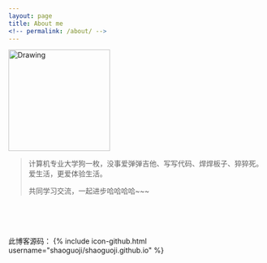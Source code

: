 ```yaml
---
layout: page
title: About me
<!-- permalink: /about/ -->
---
```


<img src="http://img1.buy.ijinshan.com/weibo_img/2016/1/22/11/37/r1453433860323951545944.png" alt="Drawing" width="200px" />

<br/>

>计算机专业大学狗一枚，没事爱弹弹吉他、写写代码、焊焊板子、猝猝死。爱生活，更爱体验生活。
> 
>共同学习交流，一起进步哈哈哈哈~~~

<br/>
<br/>
<br/>

此博客源码： 
{% include icon-github.html username="shaoguoji/shaoguoji.github.io" %} 
